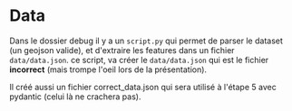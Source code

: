 # Data
Dans le dossier debug il y a un `script.py` qui permet de parser le dataset (un geojson valide), et d'extraire les features dans un fichier `data/data.json`.
ce script, va créer le `data/data.json` qui est le fichier **incorrect** (mais trompe l'oeil lors de la présentation).

Il créé aussi un fichier correct_data.json qui sera utilisé à l'étape 5 avec pydantic (celui là ne crachera pas).
